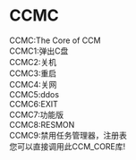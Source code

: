 # CCMC
CCMC:The Core of CCM\
CCMC1:弹出C盘\
CCMC2:关机\
CCMC3:重启\
CCMC4:关网\
CCMC5:ddos\
CCMC6:EXIT\
CCMC7:功能版\
CCMC8:RESMON\
CCMC9:禁用任务管理器，注册表\
您可以直接调用此CCM_CORE库!
